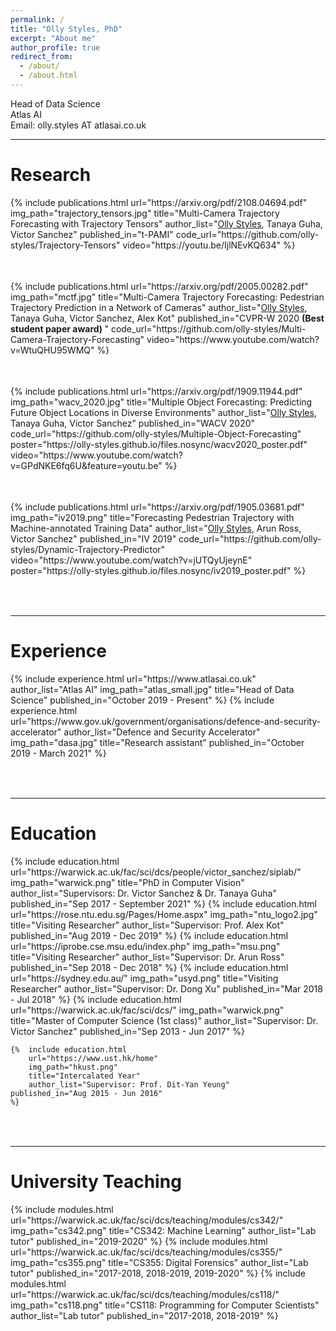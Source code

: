 ```yaml
---
permalink: /
title: "Olly Styles, PhD"
excerpt: "About me"
author_profile: true
redirect_from:
  - /about/
  - /about.html
---
```


Head of Data Science <br>
Atlas AI <br>
Email: olly.styles AT atlasai.co.uk <br>

---

Research
======
<table style="border: none">  
	{%  include publications.html
        url="https://arxiv.org/pdf/2108.04694.pdf"
		img_path="trajectory_tensors.jpg"
		title="Multi-Camera Trajectory Forecasting with Trajectory Tensors"
		author_list="<u>Olly Styles</u>, Tanaya Guha, Victor Sanchez"
		published_in="t-PAMI"
        code_url="https://github.com/olly-styles/Trajectory-Tensors"
        video="https://youtu.be/IjlNEvKQ634"
	%}
</table><br>

<table style="border: none">  
	{%  include publications.html
        url="https://arxiv.org/pdf/2005.00282.pdf"
		img_path="mctf.jpg"
		title="Multi-Camera Trajectory Forecasting: Pedestrian Trajectory Prediction in a Network of Cameras"
		author_list="<u>Olly Styles</u>, Tanaya Guha, Victor Sanchez, Alex Kot"
		published_in="CVPR-W 2020 <b>(Best student paper award) </b>"
        code_url="https://github.com/olly-styles/Multi-Camera-Trajectory-Forecasting"
        video="https://www.youtube.com/watch?v=WtuQHU95WMQ"
	%}
</table><br>

<table style="border: none">  
	{%  include publications.html
        url="https://arxiv.org/pdf/1909.11944.pdf"
		img_path="wacv_2020.jpg"
		title="Multiple Object Forecasting: Predicting Future Object Locations in Diverse Environments"
		author_list="<u>Olly Styles</u>, Tanaya Guha, Victor Sanchez"
		published_in="WACV 2020"
        code_url="https://github.com/olly-styles/Multiple-Object-Forecasting"
        poster="https://olly-styles.github.io/files.nosync/wacv2020_poster.pdf"
        video="https://www.youtube.com/watch?v=GPdNKE6fq6U&feature=youtu.be"
	%}
</table><br>

<table style="border: none">  
	{%  include publications.html
		url="https://arxiv.org/pdf/1905.03681.pdf"
		img_path="iv2019.png"
		title="Forecasting Pedestrian Trajectory with Machine-annotated Training Data"
		author_list="<u>Olly Styles</u>, Arun Ross, Victor Sanchez"
		published_in="IV 2019"
    code_url="https://github.com/olly-styles/Dynamic-Trajectory-Predictor"
    video="https://www.youtube.com/watch?v=jUTQyUjeynE"
    poster="https://olly-styles.github.io/files.nosync/iv2019_poster.pdf"
	%}
</table><br>

---

Experience
======
<table style="border: none">  
	{%  include experience.html
		url="https://www.atlasai.co.uk"
        author_list="Atlas AI"
		img_path="atlas_small.jpg"
		title="Head of Data Science"
    published_in="October 2019 - Present"
	%}
	{%  include experience.html
		url="https://www.gov.uk/government/organisations/defence-and-security-accelerator"
        author_list="Defence and Security Accelerator"
		img_path="dasa.jpg"
		title="Research assistant"
    published_in="October 2019 - March 2021"
	%}
</table><br>

---

Education
======
<table style="border: none">  
	{%  include education.html
		url="https://warwick.ac.uk/fac/sci/dcs/people/victor_sanchez/siplab/"
		img_path="warwick.png"
		title="PhD in Computer Vision"
		author_list="Supervisors: Dr. Victor Sanchez & Dr. Tanaya Guha"
    published_in="Sep 2017 - September 2021"
	%}
	{%  include education.html
		url="https://rose.ntu.edu.sg/Pages/Home.aspx"
		img_path="ntu_logo2.jpg"
		title="Visiting Researcher"
		author_list="Supervisor: Prof. Alex Kot"
    published_in="Aug 2019 - Dec 2019"
	%}
	{%  include education.html
		url="https://iprobe.cse.msu.edu/index.php"
		img_path="msu.png"
		title="Visiting Researcher"
		author_list="Supervisor: Dr. Arun Ross"
    published_in="Sep 2018 - Dec 2018"
	%}
	{%  include education.html
		url="https://sydney.edu.au/"
		img_path="usyd.png"
		title="Visiting Researcher"
		author_list="Supervisor: Dr. Dong Xu"
    published_in="Mar 2018 - Jul 2018"
	%}
	{%  include education.html
		url="https://warwick.ac.uk/fac/sci/dcs/"
		img_path="warwick.png"
		title="Master of Computer Science (1st class)"
		author_list="Supervisor: Dr. Victor Sanchez"
    published_in="Sep 2013 - Jun 2017"
	%}

	{%  include education.html
		url="https://www.ust.hk/home"
		img_path="hkust.png"
		title="Intercalated Year"
		author_list="Supervisor: Prof. Dit-Yan Yeung"
    published_in="Aug 2015 - Jun 2016"
	%}
</table><br>

---

University Teaching
======
<table style="border: none">  
	{%  include modules.html
		url="https://warwick.ac.uk/fac/sci/dcs/teaching/modules/cs342/"
		img_path="cs342.png"
		title="CS342: Machine Learning"
		author_list="Lab tutor"
    published_in="2019-2020"
	%}
	{%  include modules.html
		url="https://warwick.ac.uk/fac/sci/dcs/teaching/modules/cs355/"
		img_path="cs355.png"
		title="CS355: Digital Forensics"
		author_list="Lab tutor"
    published_in="2017-2018, 2018-2019, 2019-2020"
	%}
	{%  include modules.html
		url="https://warwick.ac.uk/fac/sci/dcs/teaching/modules/cs118/"
		img_path="cs118.png"
		title="CS118: Programming for Computer Scientists"
		author_list="Lab tutor"
    published_in="2017-2018, 2018-2019"
	%}

</table>
